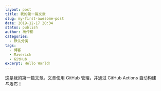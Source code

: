 ```yaml
---
layout: post
title: 我的第一篇文章
slug: my-first-awesome-post
date: 2019-12-17 20:34
status: publish
author: 杨传桐
categories: 
  - 默认分类
tags: 
  - 博客
  - Maverick
  - GitHub
excerpt: Hello World!
---
```

 
 
这是我的第一篇文章。文章使用 GitHub 管理，并通过 GitHub Actions 自动构建与发布！
